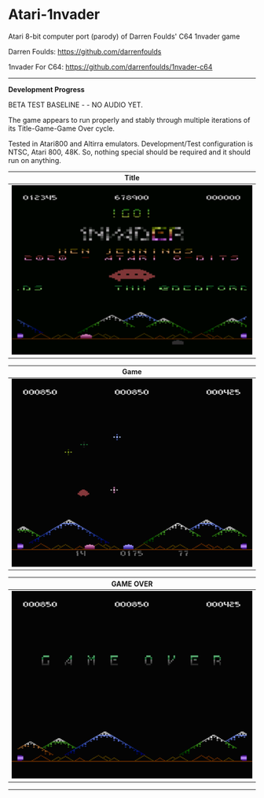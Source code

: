 # Atari-1nvader
Atari 8-bit computer port (parody) of Darren Foulds' C64 1nvader game

Darren Foulds: https://github.com/darrenfoulds

1nvader For C64: https://github.com/darrenfoulds/1nvader-c64

---

**Development Progress**

BETA TEST BASELINE - - NO AUDIO YET.  

The game appears to run properly and stably through multiple iterations of its Title-Game-Game Over cycle.

Tested in Atari800 and Altirra emulators. Development/Test configuration is NTSC, Atari 800, 48K.  So, nothing special should be required and it should run on anything.

| **Title** |
| ------- |
| [![TITLE](https://github.com/kenjennings/Atari-1nvader/raw/master/pics/08-WIP-Countdown.png)](https://github.com/kenjennings/Atari-1nvader/blob/master/README_Title.md "Title") | 

| **Game** | 
| ------- |
| [![GAME](https://github.com/kenjennings/Atari-1nvader/raw/master/pics/19-BASELINE-Game.png)](https://github.com/kenjennings/Atari-1nvader/blob/master/README_Game.md "Game") |

| **GAME OVER** | 
| ------------- |
| [![GAMEOVER](https://github.com/kenjennings/Atari-1nvader/raw/master/pics/18-BASELINE-GameOver.png)](https://github.com/kenjennings/Atari-1nvader/blob/master/README_GameOver.md "Game Over") |

---
